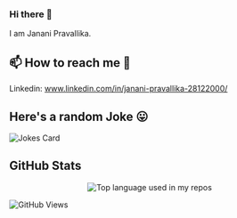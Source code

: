 ### Hi there 👋

I am Janani Pravallika.

<!--
**jananipravallika/jananipravallika** is a ✨ _special_ ✨ repository because its `README.md` (this file) appears on your GitHub profile.

Here are some ideas to get you started:

- 🔭 I’m currently working on ...
- 🌱 I’m currently learning ...
- 👯 I’m looking to collaborate on ...
- 🤔 I’m looking for help with ...
- 💬 Ask me about ...
- 📫 How to reach me: ...
- 😄 Pronouns: ...
- ⚡ Fun fact: ...
-->
## 📫 How to reach me 🙌
 
 Linkedin: www.linkedin.com/in/janani-pravallika-28122000/


## Here's a random Joke 😛
![Jokes Card](https://readme-jokes.vercel.app/api)

## GitHub Stats
 <p align="center"> <img src="https://github-readme-stats.vercel.app/api/top-langs/?username=jananipravallika&layout=compact&hide_title=1&card_width=300&show_icons=true" alt="Top language used in my repos" />


![GitHub Views](https://komarev.com/ghpvc/?username=jananipravallika)
